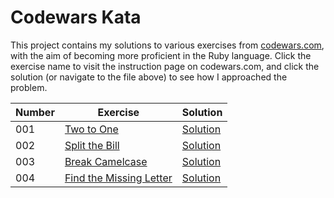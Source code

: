 # Codewars Kata
This project contains my solutions to various exercises from [codewars.com](www.codewars.com), with the aim of becoming more proficient in the Ruby language. Click the exercise name to visit the instruction page on codewars.com, and click the solution (or navigate to the file above) to see how I approached the problem.

| Number | Exercise | Solution |
|---|---|---|
| 001 | [Two to One](https://www.codewars.com/kata/5656b6906de340bd1b0000ac/ruby) | [Solution](https://github.com/gloyens/codewars-kata/blob/main/001-two-to-one.rb) |
| 002 | [Split the Bill](https://www.codewars.com/kata/5641275f07335295f10000d0/ruby) | [Solution](https://github.com/gloyens/codewars-kata/blob/main/002-split-the-bill.rb) |
| 003 | [Break Camelcase](https://www.codewars.com/kata/5208f99aee097e6552000148/ruby) | [Solution](https://github.com/gloyens/codewars-kata/blob/main/003-break-camelcase.rb) |
| 004 | [Find the Missing Letter](https://www.codewars.com/kata/5839edaa6754d6fec10000a2/ruby) | [Solution](https://github.com/gloyens/codewars-kata/blob/main/004-find-the-missing-letter.rb) |
